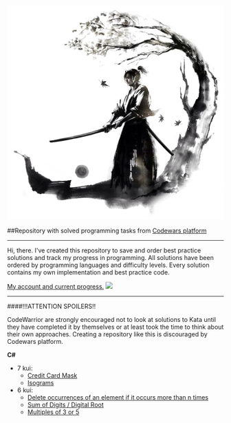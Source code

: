 
![](warrior.png)

##Repository with solved programming tasks from [Codewars platform](https://www.codewars.com/)

***

Hi, there.
I've created this repository to save and order best practice solutions and track my progress in programming. All solutions have been ordered by programming languages and difficulty levels. Every solution contains my own implementation and best practice code.

[My account and current progress.](https://www.codewars.com/users/Du4b)
![](https://www.codewars.com/users/Du4b/badges/large)

***

####!!!ATTENTION SPOILERS!!

CodeWarrior are strongly encouraged not to look at solutions to Kata until they have completed it by themselves or at least took the time to think about their own approaches.
Creating a repository like this is discouraged by Codewars platform.

**C#**

* 7 kui:
  * [Credit Card Mask](CSharp/7kui/CreditCardMask/)
  * [Isograms](CSharp/7kui/Isograms/)
* 6 kui:
  * [Delete occurrences of an element if it occurs more than n times](CSharp/6kui/DeleteOccurrencesOfAnElementIfItOccursMoreThanNTimes/)
  * [Sum of Digits / Digital Root](CSharp/6kui/SumOfDigitsOrDigitalRoot/)
  * [Multiples of 3 or 5](CSharp/6kui/MultiplesOf3Or5/)
  
  